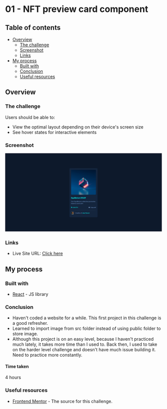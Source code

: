 # 01 - NFT preview card component

## Table of contents

- [Overview](#overview)
  - [The challenge](#the-challenge)
  - [Screenshot](#screenshot)
  - [Links](#links)
- [My process](#my-process)
  - [Built with](#built-with)
  - [Conclusion](#conclusion)
  - [Useful resources](#useful-resources)

## Overview

### The challenge

Users should be able to:

- View the optimal layout depending on their device's screen size
- See hover states for interactive elements

### Screenshot

![](./screenshot/screenshot01.png)

### Links

- Live Site URL: [Click here](https://01-nft-preview-card-component.netlify.app/)

## My process

### Built with

- [React](https://reactjs.org/) - JS library

### Conclusion

- Haven't coded a website for a while. This first project in this challenge is a good refresher.
- Learned to import image from src folder instead of using public folder to store image.
- Although this project is on an easy level, because I haven't practiced much lately, it takes more time than I used to. Back then, I used to take on the harder level challenge and doesn't have much issue building it. Need to practice more constantly.

#### Time taken

4 hours

### Useful resources

- [Frontend Mentor](https://www.frontendmentor.io/challenges/nft-preview-card-component-SbdUL_w0U) - The source for this challenge.
